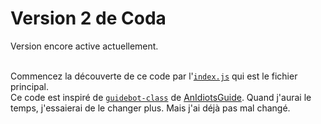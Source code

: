 # Version 2 de Coda

Version encore active actuellement.<br /><br />

Commencez la découverte de ce code par l'[`index.js`](https://github.com/Nino-fr/coda-bot/blob/v2/index.js) qui est le fichier principal.
<br />
Ce code est inspiré de [`guidebot-class`](https://github.com/AnIdiotsGuide/guidebot-class) de [AnIdiotsGuide](https://github.com/AnIdiotsGuide). Quand j'aurai le temps, j'essaierai de le changer plus. Mais j'ai déjà pas mal changé. 
